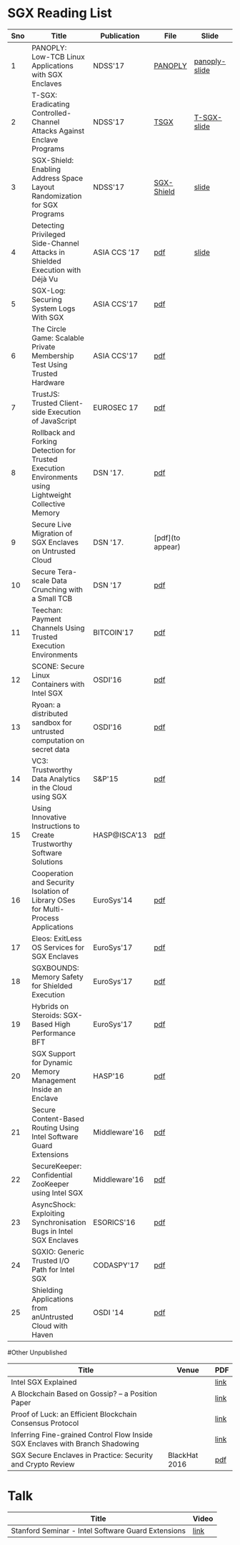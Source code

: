 # SGX Reading List
Sno|Title|Publication|File|Slide|Video|Source
--- | --- | --- | --- | --- | --- | ---
1|PANOPLY: Low-TCB Linux Applications with SGX Enclaves | NDSS'17 | [PANOPLY](./pdfs/panoply.pdf)|[panoply-slide](./slides/panoply_ndss17.pptx) |[video](https://www.youtube.com/watch?v=-81dMtdQZbY&list=PLfUWWM-POgQsZ9YCXLaCHIvn_H6-F4esJ&index=26)|[github](https://shwetasshinde24.github.io/Panoply/)
2|T-SGX: Eradicating Controlled-Channel Attacks Against Enclave Programs |NDSS'17|[TSGX](./pdfs/T-SGX.pdf)|[T-SGX-slide](./slides/t-sgx.pdf) |[video](https://youtu.be/DddYWXgsuJU)
3|SGX-Shield: Enabling Address Space Layout Randomization for SGX Programs|NDSS'17 |[SGX-Shield](./pdfs/SGX-shield.pdf)|[slide](https://www.internetsociety.org/sites/default/files/ndss2017-07_1-seo_slides.pdf)|[video](https://youtu.be/Ud8Lq87qfEc) 
4|Detecting Privileged Side-Channel Attacks in Shielded Execution with Déjà Vu |ASIA CCS ’17 |[pdf](./pdfs/ASIACCS.pdf) |[slide]()
5|SGX-Log: Securing System Logs With SGX | ASIA CCS'17 |[pdf](./pdfs/p19-karande.pdf)
6|The Circle Game: Scalable Private Membership Test Using Trusted Hardware |  ASIA CCS'17  |[pdf](./pdfs/1606.01655.pdf)
7|TrustJS: Trusted Client-side Execution of JavaScript| EUROSEC 17|[pdf](./pdfs/eurosec2017-trustjs-preprint.pdf)
8|Rollback and Forking Detection for Trusted Execution Environments using Lightweight Collective Memory|DSN '17.|[pdf](./pdfs/1701.00981.pdf)
9|Secure Live Migration of SGX Enclaves on Untrusted Cloud|DSN '17. |[pdf](to appear)
10|Secure Tera-scale Data Crunching with a Small TCB| DSN '17 |[pdf](./pdfs/DSN17_LAST-GT0.pdf)
11|Teechan: Payment Channels Using Trusted Execution Environments|BITCOIN'17 |[pdf](./pdfs/1612.07766.pdf)
12|SCONE: Secure Linux Containers with Intel SGX | OSDI'16	|[pdf](./pdfs/osdi16-arnautov.pdf)
13|Ryoan: a distributed sandbox for untrusted computation on secret data|OSDI'16|[pdf](./pdfs/osdi16-hunt.pdf)
14|VC3: Trustworthy Data Analytics in the Cloud using SGX |S&P'15|[pdf](./pdfs/6949a038.pdf)
15|Using Innovative Instructions to Create Trustworthy Software Solutions |HASP@ISCA'13 |[pdf](./pdfs/sgx.pdf)
16|Cooperation and Security Isolation of Library OSes for Multi-Process Applications | EuroSys'14 |[pdf](./pdfs/tsai14graphene.pdf)
17|Eleos: ExitLess OS Services for SGX Enclaves|EuroSys'17|[pdf](.pdfs/cr-eurosys17sgx.pdf)
18|SGXBOUNDS: Memory Safety for Shielded Execution | EuroSys'17|[pdf](./pdfs/p205-Kuvaiskii.pdf)
19|Hybrids on Steroids: SGX-Based High Performance BFT  | EuroSys'17| [pdf](./pdfs/p222-Behl.pdf)
20|SGX Support for Dynamic Memory Management Inside an Enclave |HASP'16 | [pdf](./pdfs/HASP16-17)
21|Secure Content-Based Routing Using Intel Software Guard Extensions|Middleware'16|[pdf](./pdfs/1701.04612.pdf)
22|SecureKeeper: Confidential ZooKeeper using Intel SGX|Middleware'16|[pdf](./pdfs/2016-middleware-brenner-securekeeper.pdf)
23|AsyncShock: Exploiting Synchronisation Bugs in Intel SGX Enclaves| 	ESORICS'16 |[pdf](./pdfs/esorics2016.pdf)
24|SGXIO: Generic Trusted I/O Path for Intel SGX |CODASPY'17 |[pdf](./pdfs/sgx-io.pdf)
25|Shielding Applications from anUntrusted Cloud with Haven |OSDI '14 | [pdf](./pdfs/haven.pdf)


#Other Unpublished

Title | Venue | PDF
--- | --- | ---
Intel SGX Explained | | [link](https://eprint.iacr.org/2016/086.pdf)
A Blockchain Based on Gossip? – a Position Paper| | [link](https://www.zurich.ibm.com/dccl/papers/renesse_dccl.pdf)
Proof of Luck: an Efficient Blockchain Consensus Protocol | | [link](https://arxiv.org/pdf/1703.05435.pdf)
Inferring Fine-grained Control Flow Inside SGX Enclaves with Branch Shadowing | | [link](https://arxiv.org/pdf/1611.06952.pdf)
SGX Secure Enclaves in Practice: Security and Crypto Review| BlackHat 2016 |[pdf](./pdfs/black-hat-sgx.pdf)



# Talk
Title | Video
--- | --- 
Stanford Seminar - Intel Software Guard Extensions |[link](https://www.youtube.com/watch?v=mPT_vJrlHlg)








